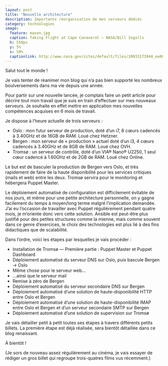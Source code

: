 ```yaml
---
layout: post
title: "Nouvelle architecture"
description: Importante réorganisation de mes serveurs dédiés
category: technologies
image:
  feature: maven.jpg
  caption: Taking Flight at Cape Canaveral — NASA/Bill Ingalls
  h: 550px
  y: 5%
  x: 50%
  captionlink: http://www.nasa.gov/sites/default/files/10933173944_ea869be1c0_o.jpg
---
```


Salut tout le monde !

Je vais tenter de réanimer mon blog qui n’a pas bien supporté les nombreux
boulversements dans ma vie depuis une année.

Pour partir sur une nouvelle lancée, je comptais faire un petit article pour
décrire tout mon travail que je suis en train d’effectuer sur mes nouveaux
serveurs. Je souhaite en effet mettre en application mes nouvelles compétences
acquises en 6 mois de travail.

Je dispose à l’heure actuelle de trois serveurs :

* Oslo : mon futur serveur de production, doté d’un i7, 8 cœurs cadencés à
  3.40GHz et de 16GB de RAM. Loué chez Hetzner.
* Bergen : mon serveur de « production » actuel doté d’un i3, 4 cœurs cadencés à
  3.40GHz et de 8GB de RAM. Loué chez OVH.
* Tromsø : un serveur de contrôle, doté d’un VIA® Nano® U2250, 1 seul cœur
  cadencé à 1.60GHz et de 2GB de RAM. Loué chez Online.

Le but est de basculer la production de Bergen vers Oslo, et très rapidement de
faire de la haute disponibilité pour les services critiques (mails et web) entre
les deux. Tromsø servira pour le monitoring et hébergera Puppet Master.

Le déploiement automatisé de configuration est difficilement évitable de nos
jours, et même pour une petite architecture personnelle, on y gagne facilement
du temps à moyen/long terme malgré l’implication demandée. J’ai eu l’occasion de
travailler avec Puppet régulièrement pendant quatre mois, je m’oriente donc
vers cette solution. Ansible est peut-être plus justifié pour des petites
structures comme la mienne, mais comme souvent dans ce genre d’exercices, le
choix des technologies est plus lié à des fins didactiques que de scalabilité.

Dans l’ordre, voici les étapes par lesquelles je vais procéder :

* Installation de Tromsø — Première partie : Puppet Master et Puppet Dashboard
* Déploiement automatisé du serveur DNS sur Oslo, puis bascule Bergen -> Oslo
* Même chose pour le serveur web…
* …ainsi que le serveur mail
* Remise à zéro de Bergen
* Déploiement automatisé du serveur secondaire DNS sur Bergen
* Déploiement automatisé d’une solution de haute-disponibilité HTTP entre Oslo
  et Bergen
* Déploiement automatisé d’une solution de haute-disponibilité IMAP entre Oslo
  et Bergen et d’un serveur secondaire SMTP sur Bergen
* Déploiement automatisé d’une solution de supervision sur Tromsø

Je vais détailler petit à petit toutes ses étapes à travers différents petits
billets. La première étape est déjà réalisée, sera bientôt détaillée dans ce
blog renaissant.

À bientôt !

(Je sors de nouveau assez régulièrement au cinéma, je vais essayer de rédiger un
gros billet qui regroupe trois-quatres films vus récemment.)
